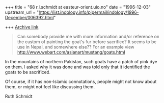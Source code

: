 +++
title = "68 r.l.schmidt at easteur-orient.uio.no"
date = "1996-12-03"
upstream_url = "https://list.indology.info/pipermail/indology/1996-December/006392.html"

+++
[Archive link](https://list.indology.info/pipermail/indology/1996-December/006392.html)

>Can somebody provide me with more information and/or reference on the
>custom of painting the goat's fur before sacrifice? It seems to be use
>in Nepal, and somewhere else??
>For an example view http://www.webart.com/asianart/mustang/goats.html

In the mountains of northern Pakistan, such goats have a patch of pink dye
on them. I asked why it was done and was told only that it identified the
goats to be sacrificed.

Of course, if it has non-Islamic connotations, people might not know about
them, or might not feel like discussing them.

Ruth Schmidt






